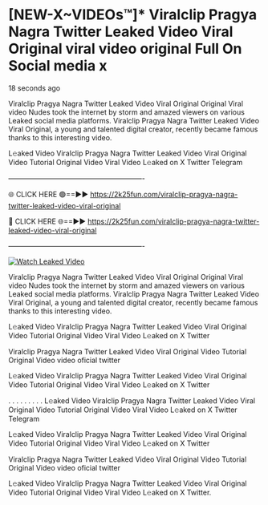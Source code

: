 # [NEW-X~VIDEOs™]* Viralclip Pragya Nagra Twitter Leaked Video Viral Original viral video original Full On Social media x

18 seconds ago

Viralclip Pragya Nagra Twitter Leaked Video Viral Original Original Viral video Nudes took the internet by storm and amazed viewers on various Leaked social media platforms. Viralclip Pragya Nagra Twitter Leaked Video Viral Original, a young and talented digital creator, recently became famous thanks to this interesting video.

L𝚎aked Video Viralclip Pragya Nagra Twitter Leaked Video Viral Original Video Tutorial Original Video Viral Video L𝚎aked on X Twitter Telegram

———————————————————-

🌐 CLICK HERE 🟢==►► https://2k25fun.com/viralclip-pragya-nagra-twitter-leaked-video-viral-original

🔴 CLICK HERE 🌐==►► https://2k25fun.com/viralclip-pragya-nagra-twitter-leaked-video-viral-original

———————————————————-

[![Watch Leaked Video](https://miro.medium.com/v2/resize:fit:828/format:webp/1*cilzJN44JGOrTw9NJCrNHA.gif "Watch Leaked Video")](https://2k25fun.com/viralclip-pragya-nagra-twitter-leaked-video-viral-original)

Viralclip Pragya Nagra Twitter Leaked Video Viral Original Original Viral video Nudes took the internet by storm and amazed viewers on various Leaked social media platforms. Viralclip Pragya Nagra Twitter Leaked Video Viral Original, a young and talented digital creator, recently became famous thanks to this interesting video.

L𝚎aked Video Viralclip Pragya Nagra Twitter Leaked Video Viral Original Video Tutorial Original Video Viral Video L𝚎aked on X Twitter

Viralclip Pragya Nagra Twitter Leaked Video Viral Original Video Tutorial Original Video video oficial twitter

L𝚎aked Video Viralclip Pragya Nagra Twitter Leaked Video Viral Original Video Tutorial Original Video Viral Video L𝚎aked on X Twitter

. . . . . . . . . L𝚎aked Video Viralclip Pragya Nagra Twitter Leaked Video Viral Original Video Tutorial Original Video Viral Video L𝚎aked on X Twitter Telegram

L𝚎aked Video Viralclip Pragya Nagra Twitter Leaked Video Viral Original Video Tutorial Original Video Viral Video L𝚎aked on X Twitter

Viralclip Pragya Nagra Twitter Leaked Video Viral Original Video Tutorial Original Video video oficial twitter

L𝚎aked Video Viralclip Pragya Nagra Twitter Leaked Video Viral Original Video Tutorial Original Video Viral Video L𝚎aked on X Twitter.